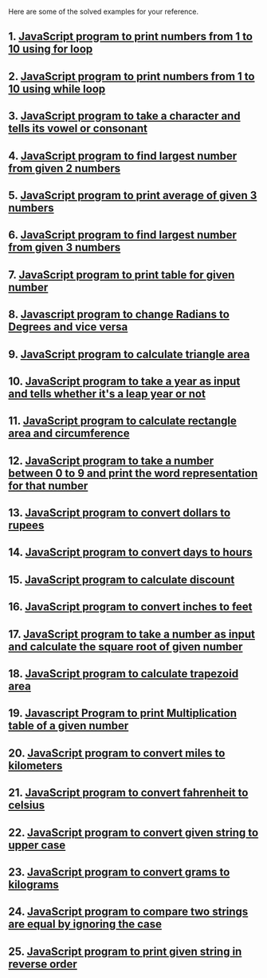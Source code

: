 Here are some of the solved examples for your reference.

## 1. [JavaScript program to print numbers from 1 to 10 using for loop](https://onecompiler.com/posts/3tn6e5bpz/javascript-program-to-print-numbers-from-1-to-10-using-for-loop)

## 2. [JavaScript program to print numbers from 1 to 10 using while loop](https://onecompiler.com/posts/3tn6jpvga/javascript-program-to-print-numbers-from-1-to-10-using-while-loop)

## 3. [JavaScript program to take a character and tells its vowel or consonant](https://onecompiler.com/posts/3tn6cj5ke/javascript-program-to-take-a-character-and-tells-its-vowel-or-consonant)

## 4. [JavaScript program to find largest number from given 2 numbers](https://onecompiler.com/posts/3tn6w4887/javascript-program-to-find-largest-number-from-given-2-numbers)
## 5. [JavaScript program to print average of given 3 numbers](https://onecompiler.com/posts/3tn9f9ep9/javascript-program-to-print-average-of-given-3-numbers)

## 6. [JavaScript program to find largest number from given 3 numbers](https://onecompiler.com/posts/3tn6wjm56/javascript-program-to-find-largest-number-from-given-3-numbers)

## 7. [JavaScript program to print table for given number](https://onecompiler.com/posts/3tn6x6b73/javascript-program-to-print-table-for-given-number)

## 8. [Javascript program to change Radians to Degrees and vice versa](https://onecompiler.com/javascript/3v7p3cpuz)

## 9. [JavaScript program to calculate triangle area](https://onecompiler.com/posts/3tncshf62/javascript-program-to-calculate-triangle-area)

## 10. [JavaScript program to take a year as input and tells whether it's a leap year or not](https://onecompiler.com/posts/3tn9bady7/javascript-program-to-take-a-year-as-input-and-tells-whether-it-s-a-leap-year-or-not)

## 11. [JavaScript program to calculate rectangle area and circumference](https://onecompiler.com/posts/3tnctgww4/javascript-program-to-calculate-rectangle-area-and-circumference)

## 12. [JavaScript program to take a number between 0 to 9 and print the word representation for that number](https://onecompiler.com/posts/3tn6n8e62/javascript-program-to-take-a-number-between-0-to-9-and-print-the-word-representation-for-that-number)

## 13. [JavaScript program to convert dollars to rupees](https://onecompiler.com/posts/3tnd35urj/javascript-program-to-convert-dollars-to-rupees)

## 14. [JavaScript program to convert days to hours](https://onecompiler.com/posts/3tncz94sw/javascript-program-to-convert-days-to-hours)

## 15. [JavaScript program to calculate discount](https://onecompiler.com/posts/3tn9nx8cy/javascript-program-to-calculate-discount)

## 16. [JavaScript program to convert inches to feet](https://onecompiler.com/posts/3tncxp2xd/javascript-program-to-convert-inches-to-feet)

## 17. [JavaScript program to take a number as input and calculate the square root of given number](https://onecompiler.com/posts/3tn9djppp/javascript-program-to-take-a-number-as-input-and-calculate-the-square-root-of-given-number)

## 18. [JavaScript program to calculate trapezoid area](https://onecompiler.com/posts/3tncu9f3c/javascript-program-to-calculate-trapezoid-area)

## 19. [Javascript Program to print Multiplication table of a given number](https://onecompiler.com/posts/3vr9zazhh/javascript-program-to-print-multiplication-table-of-a-given-number)

## 20. [JavaScript program to convert miles to kilometers](https://onecompiler.com/posts/3tncy6qmz/javascript-program-to-convert-miles-to-kilometers)

## 21. [JavaScript program to convert fahrenheit to celsius](https://onecompiler.com/posts/3tncwmt7w/javascript-program-to-convert-fahrenheit-to-celsius)

## 22. [JavaScript program to convert given string to upper case](https://onecompiler.com/posts/3tnjk44yy/javascript-program-to-convert-given-string-to-upper-case)

## 23. [JavaScript program to convert grams to kilograms](https://onecompiler.com/posts/3tncyeahd/javascript-program-to-convert-grams-to-kilograms)

## 24. [JavaScript program to compare two strings are equal by ignoring the case](https://onecompiler.com/posts/3tnjf9mgj/javascript-program-to-compare-two-strings-are-equal-by-ignoring-the-case)

## 25. [JavaScript program to print given string in reverse order](https://onecompiler.com/posts/3tnjjb7py/javascript-program-to-print-given-string-in-reverse-order)

